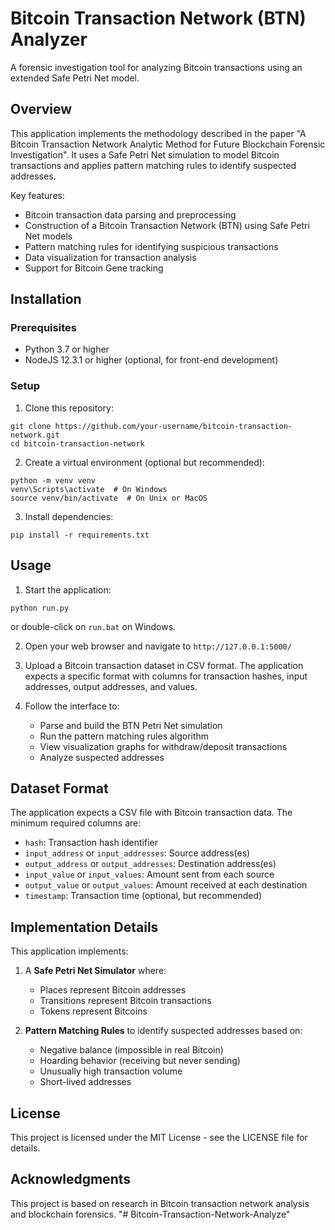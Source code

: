 # Bitcoin Transaction Network (BTN) Analyzer

A forensic investigation tool for analyzing Bitcoin transactions using an extended Safe Petri Net model.

## Overview

This application implements the methodology described in the paper "A Bitcoin Transaction Network Analytic Method for Future Blockchain Forensic Investigation". It uses a Safe Petri Net simulation to model Bitcoin transactions and applies pattern matching rules to identify suspected addresses.

Key features:
- Bitcoin transaction data parsing and preprocessing
- Construction of a Bitcoin Transaction Network (BTN) using Safe Petri Net models
- Pattern matching rules for identifying suspicious transactions
- Data visualization for transaction analysis
- Support for Bitcoin Gene tracking 

## Installation

### Prerequisites

- Python 3.7 or higher
- NodeJS 12.3.1 or higher (optional, for front-end development)

### Setup

1. Clone this repository:
```
git clone https://github.com/your-username/bitcoin-transaction-network.git
cd bitcoin-transaction-network
```

2. Create a virtual environment (optional but recommended):
```
python -m venv venv
venv\Scripts\activate  # On Windows
source venv/bin/activate  # On Unix or MacOS
```

3. Install dependencies:
```
pip install -r requirements.txt
```

## Usage

1. Start the application:
```
python run.py
```
or double-click on `run.bat` on Windows.

2. Open your web browser and navigate to `http://127.0.0.1:5000/`

3. Upload a Bitcoin transaction dataset in CSV format. The application expects a specific format with columns for transaction hashes, input addresses, output addresses, and values.

4. Follow the interface to:
   - Parse and build the BTN Petri Net simulation
   - Run the pattern matching rules algorithm
   - View visualization graphs for withdraw/deposit transactions
   - Analyze suspected addresses

## Dataset Format

The application expects a CSV file with Bitcoin transaction data. The minimum required columns are:
- `hash`: Transaction hash identifier
- `input_address` or `input_addresses`: Source address(es)
- `output_address` or `output_addresses`: Destination address(es)
- `input_value` or `input_values`: Amount sent from each source
- `output_value` or `output_values`: Amount received at each destination
- `timestamp`: Transaction time (optional, but recommended)

## Implementation Details

This application implements:
1. A **Safe Petri Net Simulator** where:
   - Places represent Bitcoin addresses
   - Transitions represent Bitcoin transactions
   - Tokens represent Bitcoins

2. **Pattern Matching Rules** to identify suspected addresses based on:
   - Negative balance (impossible in real Bitcoin)
   - Hoarding behavior (receiving but never sending)
   - Unusually high transaction volume
   - Short-lived addresses

## License

This project is licensed under the MIT License - see the LICENSE file for details.

## Acknowledgments

This project is based on research in Bitcoin transaction network analysis and blockchain forensics. "# Bitcoin-Transaction-Network-Analyze" 
